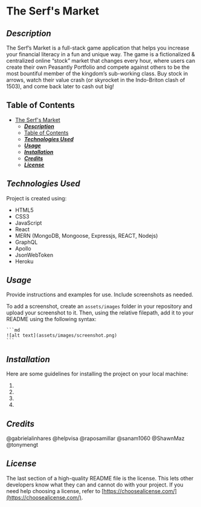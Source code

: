 # The Serf's Market

## **_Description_**

The Serf’s Market is a full-stack game application that helps you increase your financial literacy in a fun and unique way. The game is a fictionalized & centralized online “stock” market that changes every hour, where users can create their own Peasantly Portfolio and compete against others to be the most bountiful member of the kingdom’s sub-working class. Buy stock in arrows, watch their value crash (or skyrocket in the Indo-Briton clash of 1503), and come back later to cash out big!

## Table of Contents
- [The Serf's Market](#the-serfs-market)
  - [**_Description_**](#description)
  - [Table of Contents](#table-of-contents)
  - [**_Technologies Used_**](#technologies-used)
  - [**_Usage_**](#usage)
  - [**_Installation_**](#installation)
  - [**_Credits_**](#credits)
  - [**_License_**](#license)
 

## **_Technologies Used_**
Project is created using:

* HTML5
* CSS3
* JavaScript
* React
* MERN (MongoDB, Mongoose, Expressjs, REACT, Nodejs)
* GraphQL
* Apollo
* JsonWebToken
* Heroku

## **_Usage_**

Provide instructions and examples for use. Include screenshots as needed.

To add a screenshot, create an `assets/images` folder in your repository and upload your screenshot to it. Then, using the relative filepath, add it to your README using the following syntax:

    ```md
    ![alt text](assets/images/screenshot.png)
    ```

## **_Installation_**
Here are some guidelines for installing the project on your local machine:

1.
2. 
3.
4.

## **_Credits_**

@gabrielalinhares
@helpvisa
@raposamillar
@sanam1060
@ShawnMaz
@tonymengt

## **_License_**

The last section of a high-quality README file is the license. This lets other developers know what they can and cannot do with your project. If you need help choosing a license, refer to [https://choosealicense.com/](https://choosealicense.com/).
